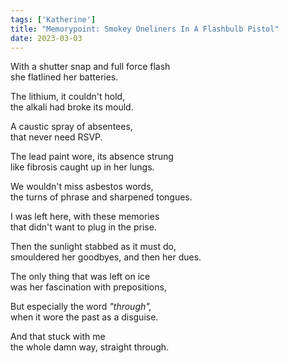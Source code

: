 ```yaml
---
tags: ['Katherine']
title: "Memorypoint: Smokey Oneliners In A Flashbulb Pistol"
date: 2023-03-03
---
```


With a shutter snap and full force flash  
she flatlined her batteries.

The lithium, it couldn't hold,  
the alkali had broke its mould.

A caustic spray of absentees,  
that never need RSVP.

The lead paint wore, its absence strung  
like fibrosis caught up in her lungs.

We wouldn't miss asbestos words,  
the turns of phrase and sharpened tongues.

I was left here, with these memories  
that didn't want to plug in the prise.

Then the sunlight stabbed as it must do,  
smouldered her goodbyes, and then her dues.

The only thing that was left on ice  
was her fascination with prepositions,

But especially the word *"through",*  
when it wore the past as a disguise.

And that stuck with me  
the whole damn way, straight through.
